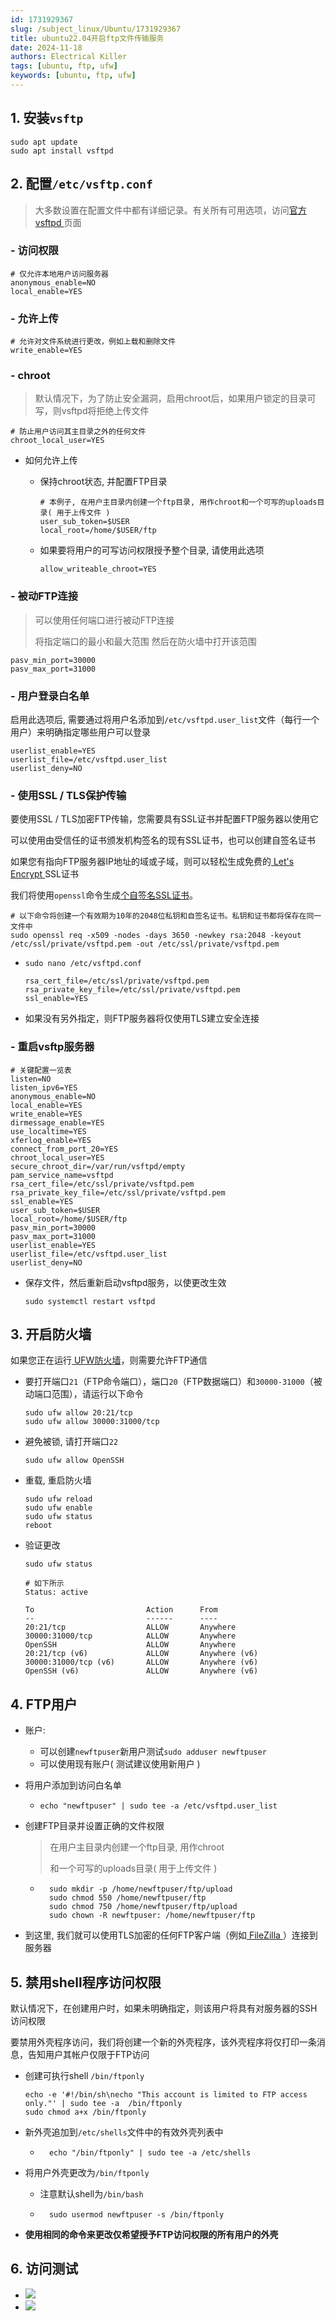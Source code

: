 ```yaml
---
id: 1731929367
slug: /subject_linux/Ubuntu/1731929367
title: ubuntu22.04开启ftp文件传输服务
date: 2024-11-18
authors: Electrical Killer
tags: [ubuntu, ftp, ufw]
keywords: [ubuntu, ftp, ufw]
---
```


## 1. 安装`vsftp`

```shell
sudo apt update
sudo apt install vsftpd
```

## 2. 配置`/etc/vsftp.conf`

> 大多数设置在配置文件中都有详细记录。有关所有可用选项，访问[官方vsftpd ](http://vsftpd.beasts.org/vsftpd_conf.html)页面

### - 访问权限

```shell
# 仅允许本地用户访问服务器
anonymous_enable=NO
local_enable=YES
```

### - 允许上传

```shell
# 允许对文件系统进行更改，例如上载和删除文件
write_enable=YES
```

### - chroot

> 默认情况下，为了防止安全漏洞，启用chroot后，如果用户锁定的目录可写，则vsftpd将拒绝上传文件

```shell
# 防止用户访问其主目录之外的任何文件
chroot_local_user=YES
```

- 如何允许上传

    - 保持chroot状态, 并配置FTP目录

        ```shell
        # 本例子, 在用户主目录内创建一个ftp目录, 用作chroot和一个可写的uploads目录( 用于上传文件 )
        user_sub_token=$USER
        local_root=/home/$USER/ftp
        ```

    - 如果要将用户的可写访问权限授予整个目录, 请使用此选项

        ```shell
        allow_writeable_chroot=YES
        ```

### - 被动FTP连接

> 可以使用任何端口进行被动FTP连接
>
> 将指定端口的最小和最大范围
> 然后在防火墙中打开该范围

```shell
pasv_min_port=30000
pasv_max_port=31000
```

### - 用户登录白名单

启用此选项后, 需要通过将用户名添加到`/etc/vsftpd.user_list`文件（每行一个用户）来明确指定哪些用户可以登录

```shell
userlist_enable=YES
userlist_file=/etc/vsftpd.user_list
userlist_deny=NO
```

### - 使用SSL / TLS保护传输

要使用SSL / TLS加密FTP传输，您需要具有SSL证书并配置FTP服务器以使用它

可以使用由受信任的证书颁发机构签名的现有SSL证书，也可以创建自签名证书

如果您有指向FTP服务器IP地址的域或子域，则可以轻松生成免费的[ Let's Encrypt ](https://www.myfreax.com/secure-nginx-with-let-s-encrypt-on-ubuntu-18-04/)SSL证书

我们将使用`openssl`命令生成[个自签名SSL证书](https://www.myfreax.com/creating-a-self-signed-ssl-certificate/)。

```shell
# 以下命令将创建一个有效期为10年的2048位私钥和自签名证书。私钥和证书都将保存在同一文件中
sudo openssl req -x509 -nodes -days 3650 -newkey rsa:2048 -keyout /etc/ssl/private/vsftpd.pem -out /etc/ssl/private/vsftpd.pem
```

- `sudo nano /etc/vsftpd.conf`

    ```shell
    rsa_cert_file=/etc/ssl/private/vsftpd.pem
    rsa_private_key_file=/etc/ssl/private/vsftpd.pem
    ssl_enable=YES
    ```

- 如果没有另外指定，则FTP服务器将仅使用TLS建立安全连接

### - 重启vsftp服务器

```shell
# 关键配置一览表
listen=NO
listen_ipv6=YES
anonymous_enable=NO
local_enable=YES
write_enable=YES
dirmessage_enable=YES
use_localtime=YES
xferlog_enable=YES
connect_from_port_20=YES
chroot_local_user=YES
secure_chroot_dir=/var/run/vsftpd/empty
pam_service_name=vsftpd
rsa_cert_file=/etc/ssl/private/vsftpd.pem
rsa_private_key_file=/etc/ssl/private/vsftpd.pem
ssl_enable=YES
user_sub_token=$USER
local_root=/home/$USER/ftp
pasv_min_port=30000
pasv_max_port=31000
userlist_enable=YES
userlist_file=/etc/vsftpd.user_list
userlist_deny=NO
```

- 保存文件，然后重新启动vsftpd服务，以使更改生效

    ```shell
    sudo systemctl restart vsftpd
    ```

## 3. 开启防火墙

如果您正在运行[ UFW防火墙](https://www.myfreax.com/how-to-setup-a-firewall-with-ufw-on-ubuntu-18-04/)，则需要允许FTP通信

- 要打开端口`21`（FTP命令端口），端口`20`（FTP数据端口）和`30000-31000`（被动端口范围），请运行以下命令

    ```shell
    sudo ufw allow 20:21/tcp
    sudo ufw allow 30000:31000/tcp
    ```

- 避免被锁, 请打开端口`22`

    ```shell
    sudo ufw allow OpenSSH
    ```

- 重载, 重启防火墙

    ```shell
    sudo ufw reload
    sudo ufw enable
    sudo ufw status
    reboot
    ```

- 验证更改

    ```shell
    sudo ufw status
    
    # 如下所示
    Status: active
    
    To                         Action      From
    --                         ------      ----
    20:21/tcp                  ALLOW       Anywhere
    30000:31000/tcp            ALLOW       Anywhere
    OpenSSH                    ALLOW       Anywhere
    20:21/tcp (v6)             ALLOW       Anywhere (v6)
    30000:31000/tcp (v6)       ALLOW       Anywhere (v6)
    OpenSSH (v6)               ALLOW       Anywhere (v6)
    ```

## 4. FTP用户

- 账户: 

    - 可以创建`newftpuser`新用户测试`sudo adduser newftpuser`
    - 可以使用现有账户( 测试建议使用新用户 )

- 将用户添加到访问白名单

    - `echo "newftpuser" | sudo tee -a /etc/vsftpd.user_list`

- 创建FTP目录并设置正确的文件权限

    > 在用户主目录内创建一个ftp目录, 用作chroot
    >
    > 和一个可写的uploads目录( 用于上传文件 )

    - ```shell
        sudo mkdir -p /home/newftpuser/ftp/upload
        sudo chmod 550 /home/newftpuser/ftp
        sudo chmod 750 /home/newftpuser/ftp/upload
        sudo chown -R newftpuser: /home/newftpuser/ftp
        ```

- 到这里, 我们就可以使用TLS加密的任何FTP客户端（例如[ FileZilla ](https://filezilla-project.org/)）连接到服务器

## 5. 禁用shell程序访问权限

默认情况下，在创建用户时，如果未明确指定，则该用户将具有对服务器的SSH访问权限

要禁用外壳程序访问，我们将创建一个新的外壳程序，该外壳程序将仅打印一条消息，告知用户其帐户仅限于FTP访问

- 创建可执行shell `/bin/ftponly`

    ```shell
    echo -e '#!/bin/sh\necho "This account is limited to FTP access only."' | sudo tee -a  /bin/ftponly
    sudo chmod a+x /bin/ftponly
    ```

- 新外壳追加到`/etc/shells`文件中的有效外壳列表中

    - ```shell
        echo "/bin/ftponly" | sudo tee -a /etc/shells
        ```

- 将用户外壳更改为`/bin/ftponly`

    - 注意默认shell为`/bin/bash`

    - ```shell
        sudo usermod newftpuser -s /bin/ftponly
        ```

- **使用相同的命令来更改仅希望授予FTP访问权限的所有用户的外壳**

## 6. 访问测试

- <img src="https://img.eksnotebook.com/images/202411182137050.png"/>

-  <img src="https://img.eksnotebook.com/images/202411182140260.png"/>

